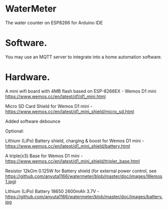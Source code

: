 # WaterMeter
The water counter on ESP8266 for Arduino IDE


# Software.
You may use an MQTT server to integrate into a home automation software.


# Hardware.
A mini wifi board with 4MB flash based on ESP-8266EX - Wemos D1 mini https://www.wemos.cc/en/latest/d1/d1_mini.html

Micro SD Card Shield for Wemos D1 mini - https://www.wemos.cc/en/latest/d1_mini_shield/micro_sd.html

Added software debounce

Optional:

Lithium (LiPo) Battery shield, charging & boost for Wemos D1 mini - https://www.wemos.cc/en/latest/d1_mini_shield/battery.html

A triple(x3) Base for Wemos D1 mini - https://www.wemos.cc/en/latest/d1_mini_shield/tripler_base.html

Resistor 12kOm 0.125W for Battery shield (for external power control, see https://github.com/anyuta1166/watermeter/blob/master/doc/images/Wemos1.jpg)

Lithium (LiPo) Battery 18650 2600mAh 3.7V -  https://github.com/anyuta1166/watermeter/blob/master/doc/images/battery.jpg
